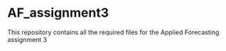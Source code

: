 # AF_assignment3
This repository contains all the required files for the Applied Forecasting assignment 3
